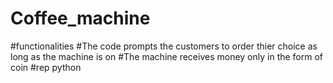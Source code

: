 # Coffee_machine
#functionalities
#The code prompts the customers to order thier choice as long as the machine is on
#The machine receives money only in the form of coin
#rep
python 
